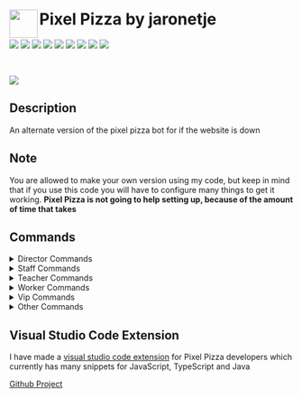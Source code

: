 <img align="left" width="50px" src="https://user-images.githubusercontent.com/60853956/97776540-4c446980-1b69-11eb-9fdc-98b4ab65be6b.png"> Pixel Pizza by jaronetje
===

[![](https://img.shields.io/github/issues/PixelPizza/PixelPizza-js?color=green&style=plastic)](https://github.com/PixelPizza/PixelPizza-js/issues?q=is%3Aopen+is%3Aissue)
[![](https://img.shields.io/github/issues-closed/PixelPizza/PixelPizza-js?color=red&style=plastic)](https://github.com/PixelPizza/PixelPizza-js/issues?q=is%3Aissue+is%3Aclosed) 
[![](https://img.shields.io/github/languages/top/PixelPizza/PixelPizza-js?color=yellow&style=plastic)](https://github.com/PixelPizza/PixelPizza-js/search?l=javascript) 
[![](https://img.shields.io/github/package-json/v/PixelPizza/PixelPizza-js?label=version&style=plastic)](https://github.com/PixelPizza/PixelPizza-js/blob/master/package.json)
[![](https://img.shields.io/github/contributors/PixelPizza/PixelPizza-js?style=plastic)](https://github.com/PixelPizza/PixelPizza-js/graphs/contributors)
[![](https://img.shields.io/github/last-commit/PixelPizza/PixelPizza-js?style=plastic)](https://github.com/PixelPizza/PixelPizza-js/commits/master)
[![](https://img.shields.io/github/package-json/keywords/PixelPizza/PixelPizza-js?style=plastic)](https://github.com/PixelPizza/PixelPizza-js/blob/master/package.json)
[![](https://img.shields.io/github/package-json/author/PixelPizza/PixelPizza-js?style=plastic&color=red)](https://github.com/PixelPizza/PixelPizza-js/blob/master/package.json)
[![](https://img.shields.io/github/v/release/PixelPizza/PixelPizza-js?include_prereleases&style=plastic)](https://github.com/PixelPizza/PixelPizza-js/releases)

<br />

[![](https://img.shields.io/discord/709698572035162143?label=Discord%20Chat)](https://discord.gg/AW7z9qu)

Description
---
An alternate version of the pixel pizza bot for if the website is down

Note
---
You are allowed to make your own version using my code, but keep in mind that if you use this code you will have to configure many things to get it working. 
**Pixel Pizza is not going to help setting up, because of the amount of time that takes**

Commands
---
<details>
  <summary>Director Commands</summary>
  
  * blacklist
    * blacklist a user from using pixel pizza commands
  * expadd
    * add exp to a user
  * expremove
    * remove exp from a user
  * expset
    * set the exp of a user
  * leveladd
    * add levels to a user
  * levelremove
    * remove levels from a user
  * levelset
    * set the level of a user
  * unblacklist
    * unblacklist a user from using pixel pizza commands
</details>

<details>
  <summary>Staff Commands</summary>
  
  * accept
    * accept an application
  * application
    * look at an application by application id
  * applications
    * show all applications
  * backdoor
    * get invite link of a guild (this is used for if the invite is lost or has been expired)
  * complaint
    * show a single complaint
  * complaints
    * show all complaints
  * handle 
    * handle a suggestion or complaint
  * reject
    * reject an application
  * suggestion
    * show a single suggestion
  * suggestions
    * show all suggestions
  * toggle
    * toggle a setting on or off
  * toggles
    * shows all toggles
  * unhandle
    * unahndle a handled complaint or suggestion
  * user
    * get a users info with the users id
  * worker
    * get info on a pixel pizza worker with the user id
  * workers
    * show all Pixel Pizza workers
</details>

<details>
  <summary>Teacher Commands</summary>

  None
</details>

<details>
  <summary>Worker Commands</summary>
  
  * change
    * change the image of a cooking or cooked order
  * claim
    * claim an order as cook
  * cook
    * cook an order
  * deliver
    * deliver an order
  * deliverdm
    * deliver an order straigt to the dm of the orderer
  * deliverpersonal
    * deliver an order personally (can be done once a day)
  * deliverset
    * set your delivery message
  * images
    * search for images
  * look
    * look at an order by order id
  * orders
    * show all orders
  * remove
    * remove an order if it doesn't follow the rules
  * servers
    * show all servers the Pixel Pizza is in
  * unclaim
    * unclaim a claimed order
</details>

<details>
  <summary>Vip Commands</summary>
  
  None
</details>

<details>
  <summary>Other Commands</summary>
  
  * anarchy
    * show info on anarchy day
  * applicationtypes
    * show all application types and if they are opened
  * apply
    * apply in pixel pizza for worker, developer, staff or teacher
  * balance
    * show your balance
  * balancetop
    * look at the balance leaderboard
  * cancel
    * cancel your order
  * complain
    * make a complaint
  * edit
    * edit your order if it has not been claimed yet
  * help
    * list of all executable commands
  * invite
    * invite the bot
  * leaderboard
    * see the pixel pizza ranking leaderboard
  * menu
    * show a menu of pizzas to choose from
  * myorder
    * see your current order
  * order
    * order a pizza
  * pay
    * pay someone money
  * ping
    * ping the bot
  * pizza
    * show a random delivered pizza
  * rank
    * see your or someone elses rank
  * rules
    * show the rules of pixel pizza
  * suggest
    * suggest a feature
  * support
    * get the invite link to pixel pizza
  * vote
    * vote for Pixel Pizza
  * work
    * earn money by working
</details>

Visual Studio Code Extension
---
I have made a [visual studio code extension](https://marketplace.visualstudio.com/items?itemName=PixelPizza.pixel-pizza-snippets) for Pixel Pizza developers which currently has many snippets for JavaScript, TypeScript and Java

[Github Project](https://github.com/PixelPizza/pixel-pizza-snippets)
